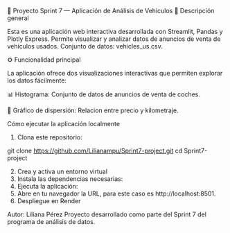 🚗 Proyecto Sprint 7 — Aplicación de Análisis de Vehículos
📘 Descripción general

Esta es una aplicación web interactiva desarrollada con Streamlit, Pandas y Plotly Express.
Permite visualizar y analizar datos de anuncios de venta de vehículos usados. Conjunto de datos: vehicles_us.csv.

⚙️ Funcionalidad principal

La aplicación ofrece dos visualizaciones interactivas que permiten explorar los datos fácilmente:

📊 Histograma: Conjunto de datos de anuncios de venta de coches.

🔹 Gráfico de dispersión: Relacion entre precio y kilometraje.

Cómo ejecutar la aplicación localmente

1. Clona este repositorio:

git clone https://github.com/Lilianampu/Sprint7-project.git
cd Sprint7-project


2. Crea y activa un entorno virtual 
3. Instala las dependencias necesarias:
4. Ejecuta la aplicación:
5. Abre en tu navegador la URL, para este caso es http://localhost:8501.
6. Despliegue en Render

Autor: Liliana Pérez
Proyecto desarrollado como parte del Sprint 7 del programa de análisis de datos.
